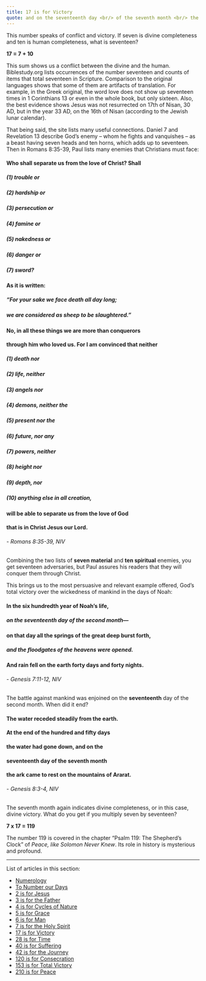 ```yaml
---
title: 17 is for Victory
quote: and on the seventeenth day <br/> of the seventh month <br/> the ark came to rest <br/> on the mountains of Ararat. <br/> - Genesis 8:4
---
```

This number speaks of conflict and victory. If seven is divine completeness and ten is human completeness, what is seventeen?

**17 = 7 + 10**
 
This sum shows us a conflict between the divine and the human. Biblestudy.org lists occurrences of the number seventeen 
and counts of items that total seventeen in Scripture. Comparison to the original languages shows that some of them 
are artifacts of translation. For example, in the Greek original, the word love does not show up seventeen times 
in 1 Corinthians 13 or even in the whole book, but only sixteen. Also, the best evidence shows 
Jesus was not resurrected on 17th of Nisan, 30 AD, but in the year 33 AD, on the 16th of Nisan (according to the Jewish lunar calendar).

That being said, the site lists many useful connections. Daniel 7 and Revelation 13 describe God’s enemy 
– whom he fights and vanquishes – as a beast having seven heads and ten horns, which adds up to seventeen. 
Then in Romans 8:35-39, Paul lists many enemies that Christians must face:

#### Who shall separate us from the love of Christ? Shall 
##### (1) trouble or 
##### (2) hardship or 
##### (3) persecution or 
##### (4) famine or 
##### (5) nakedness or 
##### (6) danger or 
##### (7) sword? 
#### As it is written:
##### “For your sake we face death all day long;
##### we are considered as sheep to be slaughtered.”
#### No, in all these things we are more than conquerors 
#### through him who loved us. For I am convinced that neither 
##### (1) death nor 
##### (2) life, neither 
##### (3) angels nor 
##### (4) demons, neither the 
##### (5) present nor the 
##### (6) future, nor any 
##### (7) powers, neither 
##### (8) height nor 
##### (9) depth, nor 
##### (10) anything else in all creation, 
#### will be able to separate us from the love of God 
#### that is in Christ Jesus our Lord. 
###### - Romans 8:35-39, NIV

Combining the two lists of **seven material** and **ten spiritual** enemies, you get seventeen adversaries, 
but Paul assures his readers that they will conquer them through Christ.

This brings us to the most persuasive and relevant example offered, God’s total victory 
over the wickedness of mankind in the days of Noah:

#### In the six hundredth year of Noah’s life, 
##### on the **seventeenth** day of the second month—
#### on that day all the springs of the great deep burst forth, 
##### and the floodgates of the heavens were opened. 
#### And rain fell on the earth forty days and forty nights. 
###### - Genesis 7:11-12, NIV

The battle against mankind was enjoined on the **seventeenth** day of the second month. When did it end?

#### The water receded steadily from the earth.
####  At the end of the hundred and fifty days 
#### the water had gone down, and on the 
#### **seventeenth** day of the seventh month 
#### the ark came to rest on the mountains of Ararat. 
###### - Genesis 8:3-4, NIV

The seventh month again indicates divine completeness, or in this case, divine victory.
What do you get if you multiply seven by seventeen? 

**7 x 17 = 119**

The number 119 is covered in the chapter “Psalm 119: The Shepherd’s Clock” of *Peace, like Solomon Never Knew*. 
Its role in history is mysterious and profound.

<hr/>

List of articles in this section:

  - [Numerology](./numerology.html)
  - [To Number our Days](./to-number-our-days.html)
  - [2 is for Jesus](./2-is-for-jesus.html)
  - [3 is for the Father](./3-is-for-the-father.html)
  - [4 is for Cycles of Nature](./4-is-for-cycles-of-nature.html)
  - [5 is for Grace](./5-is-for-grace.html)
  - [6 is for Man](./6-is-for-man.html)
  - [7 is for the Holy Spirit](./7-is-for-the-holy-spirit.html)
  - [17 is for Victory](./17-is-for-victory.html)
  - [28 is for Time](./28-is-for-time.html)
  - [40 is for Suffering](./40-is-for-suffering.html)
  - [42 is for the Journey](./42-is-for-the-journey.html)
  - [120 is for Consecration](./120-is-for-consecration.html)
  - [153 is for Total Victory](./153-is-for-total-victory.html)
  - [210 is for Peace](./210-is-for-peace.html)

